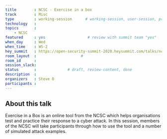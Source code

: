 ```yaml
---
title        : NCSC - Exercise in a box
track        : Misc
type         : working-session      # working-session, user-session, product-session
technology   :
topics       :
    - NCSC
featured     : yes                   # review with summit team "yes"
when_day     : Wed
when_time    : WS-2
hey_summit   : https://open-security-summit-2020.heysummit.com/talks/ncsc-exercise-in-a-box/
room_layout  :                    #
room_id      :
session_slack: 
status       :              # draft, review-content, done
description  :
organizers   : Steve O
participants :
---
```

## About this talk

Exercise in a Box is an online tool from the NCSC which helps organisations test and practice their response to a cyber attack. In this session, members of the NCSC will take participants through how to use the tool and a number of simulated attack examples.

